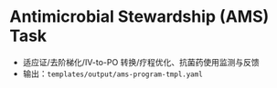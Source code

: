# Antimicrobial Stewardship (AMS) Task

- 适应证/去阶梯化/IV-to-PO 转换/疗程优化、抗菌药使用监测与反馈
- 输出：`templates/output/ams-program-tmpl.yaml`
